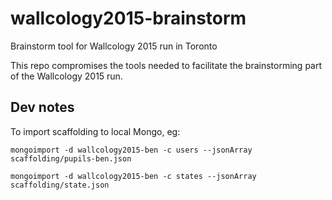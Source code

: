 # wallcology2015-brainstorm
Brainstorm tool for Wallcology 2015 run in Toronto

This repo compromises the tools needed to facilitate the brainstorming part of the Wallcology 2015 run.


## Dev notes
To import scaffolding to local Mongo, eg:

    mongoimport -d wallcology2015-ben -c users --jsonArray scaffolding/pupils-ben.json
    
    mongoimport -d wallcology2015-ben -c states --jsonArray scaffolding/state.json
